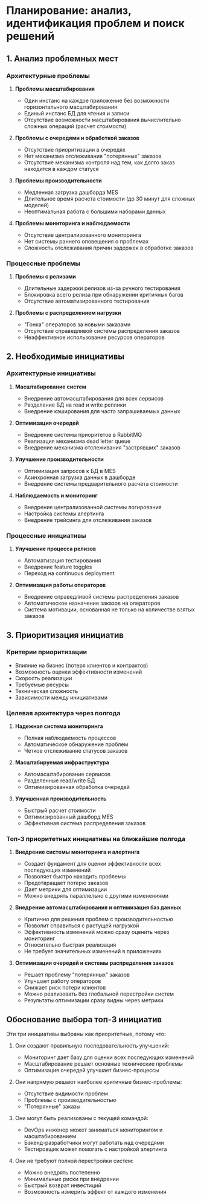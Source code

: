 # Планирование: анализ, идентификация проблем и поиск решений

## 1. Анализ проблемных мест

### Архитектурные проблемы

1. **Проблемы масштабирования**
   - Один инстанс на каждое приложение без возможности горизонтального масштабирования
   - Единый инстанс БД для чтения и записи
   - Отсутствие возможности масштабирования вычислительно сложных операций (расчет стоимости)

2. **Проблемы с очередями и обработкой заказов**
   - Отсутствие приоритизации в очередях
   - Нет механизма отслеживания "потерянных" заказов
   - Отсутствие механизма контроля над тем, как долго заказ находится в каждом статусе

3. **Проблемы производительности**
   - Медленная загрузка дашборда MES
   - Длительное время расчета стоимости (до 30 минут для сложных моделей)
   - Неоптимальная работа с большими наборами данных

4. **Проблемы мониторинга и наблюдаемости**
   - Отсутствие централизованного мониторинга
   - Нет системы раннего оповещения о проблемах
   - Сложность отслеживания причин задержек в обработке заказов

### Процессные проблемы

1. **Проблемы с релизами**
   - Длительные задержки релизов из-за ручного тестирования
   - Блокировка всего релиза при обнаружении критичных багов
   - Отсутствие автоматизированного тестирования

2. **Проблемы с распределением нагрузки**
   - "Гонка" операторов за новыми заказами
   - Отсутствие справедливой системы распределения заказов
   - Неэффективное использование ресурсов операторов

## 2. Необходимые инициативы

### Архитектурные инициативы

1. **Масштабирование систем**
   - Внедрение автомасштабирования для всех сервисов
   - Разделение БД на read и write реплики
   - Внедрение кэширования для часто запрашиваемых данных

2. **Оптимизация очередей**
   - Внедрение системы приоритетов в RabbitMQ
   - Реализация механизма dead letter queue
   - Внедрение механизма отслеживания "застрявших" заказов

3. **Улучшение производительности**
   - Оптимизация запросов к БД в MES
   - Асинхронная загрузка данных в дашборде
   - Внедрение системы предварительного расчета стоимости

4. **Наблюдаемость и мониторинг**
   - Внедрение централизованной системы логирования
   - Настройка системы алертинга
   - Внедрение трейсинга для отслеживания заказов

### Процессные инициативы

1. **Улучшение процесса релизов**
   - Автоматизация тестирования
   - Внедрение feature toggles
   - Переход на continuous deployment

2. **Оптимизация работы операторов**
   - Внедрение справедливой системы распределения заказов
   - Автоматическое назначение заказов на операторов
   - Система мотивации, основанная не только на количестве взятых заказов


## 3. Приоритизация инициатив

### Критерии приоритизации
- Влияние на бизнес (потеря клиентов и контрактов)
- Возможность оценки эффективности изменений
- Скорость реализации
- Требуемые ресурсы
- Техническая сложность
- Зависимости между инициативами

### Целевая архитектура через полгода

1. **Надежная система мониторинга**
   - Полная наблюдаемость процессов
   - Автоматическое обнаружение проблем
   - Четкое отслеживание статусов заказов

2. **Масштабируемая инфраструктура**
   - Автомасштабирование сервисов
   - Разделенные read/write БД
   - Оптимизированная обработка очередей

3. **Улучшенная производительность**
   - Быстрый расчет стоимости
   - Оптимизированный дашборд MES
   - Эффективная система распределения заказов

### Топ-3 приоритетных инициативы на ближайшие полгода

1. **Внедрение системы мониторинга и алертинга**
   - Создает фундамент для оценки эффективности всех последующих изменений
   - Позволяет быстро находить проблемы
   - Предотвращает потерю заказов
   - Дает метрики для оптимизации
   - Можно внедрять параллельно с другими изменениями

2. **Внедрение автомасштабирования и оптимизация баз данных**
   - Критично для решения проблем с производительностью
   - Позволит справиться с растущей нагрузкой
   - Эффективность изменений можно сразу оценить через мониторинг
   - Относительно быстрая реализация
   - Не требует значительных изменений в приложениях

3. **Оптимизация очередей и системы распределения заказов**
   - Решает проблему "потерянных" заказов
   - Улучшает работу операторов
   - Снижает риск потери клиентов
   - Можно реализовать без глобальной перестройки систем
   - Результаты оптимизации сразу видны через метрики

## Обоснование выбора топ-3 инициатив

Эти три инициативы выбраны как приоритетные, потому что:

1. Они создают правильную последовательность улучшений:
   - Мониторинг дает базу для оценки всех последующих изменений
   - Масштабирование решает основные технические проблемы
   - Оптимизация очередей улучшает бизнес-процессы

2. Они напрямую решают наиболее критичные бизнес-проблемы:
   - Отсутствие видимости проблем
   - Проблемы с производительностью
   - "Потерянные" заказы

3. Они могут быть реализованы с текущей командой:
   - DevOps инженер может заниматься мониторингом и масштабированием
   - Бэкенд-разработчики могут работать над очередями
   - Тестировщик может помогать с настройкой алертинга

4. Они не требуют полной перестройки систем:
   - Можно внедрять постепенно
   - Минимальные риски при внедрении
   - Быстрый возврат инвестиций
   - Возможность измерить эффект от каждого изменения
